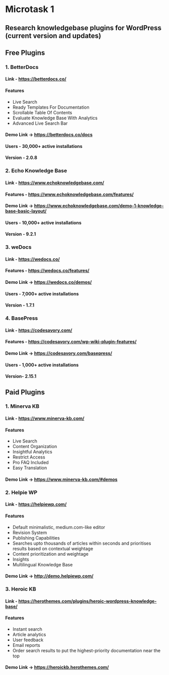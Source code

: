 # Microtask 1

## Research knowledgebase plugins for WordPress (current version and updates)

## Free Plugins

### 1. BetterDocs

#### Link - https://betterdocs.co/

#### Features

- Live Search
- Ready Templates For Documentation
- Scrollable Table Of Contents
- Evaluate Knowledge Base With Analytics
- Advanced Live Search Bar


#### Demo Link -> https://betterdocs.co/docs

#### Users - 30,000+ active installations

#### Version - 2.0.8

### 2. Echo Knowledge Base

#### Link - https://www.echoknowledgebase.com/

#### Features -  https://www.echoknowledgebase.com/features/

#### Demo Link -> https://www.echoknowledgebase.com/demo-1-knowledge-base-basic-layout/

#### Users - 10,000+ active installations

#### Version - 9.2.1

### 3. weDocs

#### Link - https://wedocs.co/

#### Features -  https://wedocs.co/features/

#### Demo Link -> https://wedocs.co/demos/

#### Users - 7,000+ active installations

#### Version - 1.7.1

### 4. BasePress

#### Link - https://codesavory.com/

#### Features - https://codesavory.com/wp-wiki-plugin-features/

#### Demo Link -> https://codesavory.com/basepress/

#### Users - 1,000+ active installations

#### Version- 2.15.1


## Paid Plugins

### 1. Minerva KB

#### Link - https://www.minerva-kb.com/

#### Features

- Live Search
- Content Organization
- Insightful Analytics
- Restrict Access
- Pro FAQ Included
- Easy Translation

#### Demo Link -> https://www.minerva-kb.com/#demos

<!-- #### Users and Rating -  -->

<!-- #### Version and Updates -  -->

### 2. Helpie WP

#### Link - https://helpiewp.com/

#### Features

- Default minimalistic, medium.com-like editor
- Revision System
- Publishing Capabilities
- Searches upto thousands of articles within seconds and prioritises results based on contextual weightage
- Content prioritization and weightage
- Insights
- Multilingual Knowledge Base

#### Demo Link -> http://demo.helpiewp.com/

<!-- #### Users and Rating -  -->

<!-- #### Version and Updates -  -->

### 3. Heroic KB

#### Link - https://herothemes.com/plugins/heroic-wordpress-knowledge-base/

#### Features

- Instant search
- Article analytics
- User feedback
- Email reports
- Order search results to put the highest-priority documentation near the top

#### Demo Link -> https://heroickb.herothemes.com/

<!-- #### Users and Rating -  -->

<!-- #### Version and Updates -  -->
